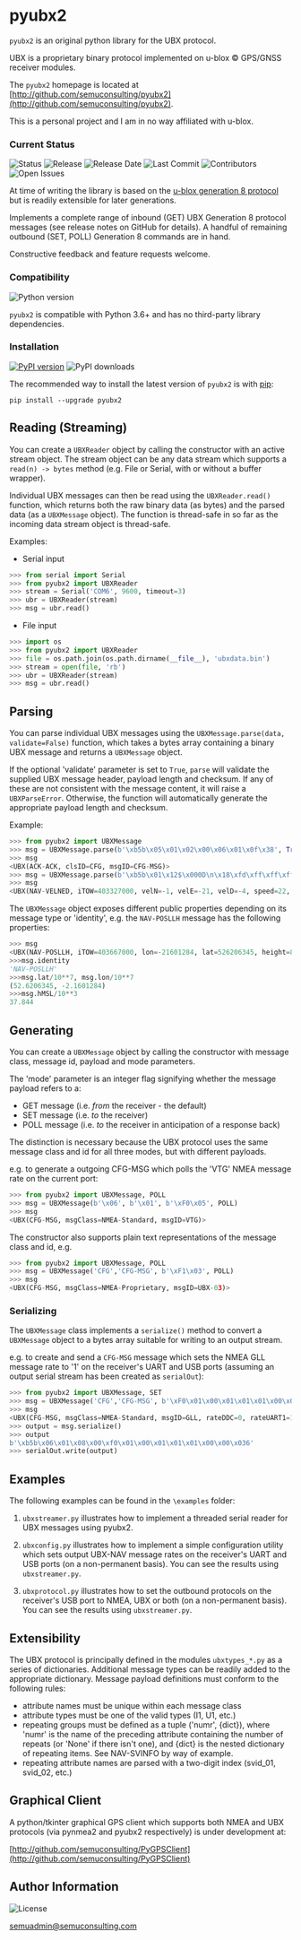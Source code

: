 pyubx2
=======

`pyubx2` is an original python library for the UBX protocol. 

UBX is a proprietary binary protocol implemented on u-blox &copy; GPS/GNSS receiver modules.

The `pyubx2` homepage is located at [http://github.com/semuconsulting/pyubx2](http://github.com/semuconsulting/pyubx2).

This is a personal project and I am in no way affiliated with u-blox.

### Current Status

![Status](https://img.shields.io/pypi/status/pyubx2)
![Release](https://img.shields.io/github/v/release/semuconsulting/pyubx2?include_prereleases)
![Release Date](https://img.shields.io/github/release-date-pre/semuconsulting/pyubx2)
![Last Commit](https://img.shields.io/github/last-commit/semuconsulting/pyubx2)
![Contributors](https://img.shields.io/github/contributors/semuconsulting/pyubx2.svg)
![Open Issues](https://img.shields.io/github/issues-raw/semuconsulting/pyubx2)

At time of writing the library is based on the [u-blox generation 8 protocol](https://www.u-blox.com/en/docs/UBX-13003221) but is readily extensible for later generations.

Implements a complete range of inbound (GET) UBX Generation 8 protocol messages (see release notes on GitHub for details). A handful of remaining outbound (SET, POLL) Generation 8 commands are in hand.

Constructive feedback and feature requests welcome.

### Compatibility

![Python version](https://img.shields.io/pypi/pyversions/pyubx2.svg?style=flat)

`pyubx2` is compatible with Python 3.6+ and has no third-party library dependencies.

### Installation

[![PyPI version](https://img.shields.io/pypi/v/pyubx2.svg?style=flat)](https://pypi.org/project/pyubx2/)
![PyPI downloads](https://img.shields.io/pypi/dm/pyubx2.svg?style=flat)

The recommended way to install the latest version of `pyubx2` is with
[pip](http://pypi.python.org/pypi/pip/):

`pip install --upgrade pyubx2`

## Reading (Streaming)

You can create a `UBXReader` object by calling the constructor with an active stream object. 
The stream object can be any data stream which supports a `read(n) -> bytes` method (e.g. File or Serial, with 
or without a buffer wrapper).

Individual UBX messages can then be read using the `UBXReader.read()` function, which returns both the raw binary
data (as bytes) and the parsed data (as a `UBXMessage` object). The function is thread-safe in so far as the incoming
data stream object is thread-safe.

Examples:

* Serial input

```python
>>> from serial import Serial
>>> from pyubx2 import UBXReader
>>> stream = Serial('COM6', 9600, timeout=3)
>>> ubr = UBXReader(stream)
>>> msg = ubr.read()
```

* File input

```python
>>> import os
>>> from pyubx2 import UBXReader
>>> file = os.path.join(os.path.dirname(__file__), 'ubxdata.bin')
>>> stream = open(file, 'rb')
>>> ubr = UBXReader(stream)
>>> msg = ubr.read()
```

## Parsing

You can parse individual UBX messages using the `UBXMessage.parse(data, validate=False)` function, which takes a bytes array containing a
binary UBX message and returns a `UBXMessage` object.

If the optional 'validate' parameter is set to `True`, `parse` will validate the supplied UBX message header, payload length and checksum. 
If any of these are not consistent with the message content, it will raise a `UBXParseError`. Otherwise, the function will automatically
generate the appropriate payload length and checksum.

Example:

```python
>>> from pyubx2 import UBXMessage
>>> msg = UBXMessage.parse(b'\xb5b\x05\x01\x02\x00\x06\x01\x0f\x38', True)
>>> msg
<UBX(ACK-ACK, clsID=CFG, msgID=CFG-MSG)>
>>> msg = UBXMessage.parse(b'\xb5b\x01\x12$\x000D\n\x18\xfd\xff\xff\xff\xf1\xff\xff\xff\xfc\xff\xff\xff\x10\x00\x00\x00\x0f\x00\x00\x00\x83\xf5\x01\x00A\x00\x00\x00\xf0\xdfz\x00\xd0\xa6')
>>> msg
<UBX(NAV-VELNED, iTOW=403327000, velN=-1, velE=-21, velD=-4, speed=22, gSpeed=21, heading=128387, sAcc=67, cAcc=8056455)>
```

The `UBXMessage` object exposes different public properties depending on its message type or 'identity',
e.g. the `NAV-POSLLH` message has the following properties:

```python
>>> msg
<UBX(NAV-POSLLH, iTOW=403667000, lon=-21601284, lat=526206345, height=86327, hMSL=37844, hAcc=38885, vAcc=16557)>
>>>msg.identity
'NAV-POSLLH'
>>>msg.lat/10**7, msg.lon/10**7
(52.6206345, -2.1601284)
>>>msg.hMSL/10**3
37.844
```

## Generating

You can create a `UBXMessage` object by calling the constructor with message class, message id, payload and mode parameters.

The 'mode' parameter is an integer flag signifying whether the message payload refers to a: 
* GET message (i.e. *from* the receiver - the default)
* SET message (i.e. *to* the receiver)
* POLL message (i.e. *to* the receiver in anticipation of a response back)

The distinction is necessary because the UBX protocol uses the same message class and id
for all three modes, but with different payloads.

e.g. to generate a outgoing CFG-MSG which polls the 'VTG' NMEA message rate on the current port:

```python
>>> from pyubx2 import UBXMessage, POLL
>>> msg = UBXMessage(b'\x06', b'\x01', b'\xF0\x05', POLL)
>>> msg
<UBX(CFG-MSG, msgClass=NMEA-Standard, msgID=VTG)>
```

The constructor also supports plain text representations of the message class and id, e.g.

```python
>>> from pyubx2 import UBXMessage, POLL
>>> msg = UBXMessage('CFG','CFG-MSG', b'\xF1\x03', POLL)
>>> msg
<UBX(CFG-MSG, msgClass=NMEA-Proprietary, msgID=UBX-03)>
```

### Serializing

The `UBXMessage` class implements a `serialize()` method to convert a `UBXMessage` object to a bytes array suitable for writing to an output stream.

e.g. to create and send a `CFG-MSG` message which sets the NMEA GLL message rate to '1' on the receiver's UART and USB ports (assuming an output serial stream has been created as `serialOut`):

```python
>>> from pyubx2 import UBXMessage, SET
>>> msg = UBXMessage('CFG','CFG-MSG', b'\xF0\x01\x00\x01\x01\x01\x00\x00', SET)
>>> msg
<UBX(CFG-MSG, msgClass=NMEA-Standard, msgID=GLL, rateDDC=0, rateUART1=1, rateUART2=1, rateUSB=1, rateSPI=0, reserved=0)>
>>> output = msg.serialize()
>>> output
b'\xb5b\x06\x01\x08\x00\xf0\x01\x00\x01\x01\x01\x00\x00\x036'
>>> serialOut.write(output)
```

## Examples

The following examples can be found in the `\examples` folder:

1. `ubxstreamer.py` illustrates how to implement a threaded serial reader for UBX messages using pyubx2. 

1. `ubxconfig.py` illustrates how to implement a simple configuration utility which sets output UBX-NAV message  rates on the  receiver's UART and USB ports (on a non-permanent basis). You can see the results using `ubxstreamer.py`.

1. `ubxprotocol.py` illustrates how to set the outbound protocols on the receiver's USB port 
to NMEA, UBX or both (on a non-permanent basis). You can see the results using `ubxstreamer.py`.


## Extensibility

The UBX protocol is principally defined in the modules `ubxtypes_*.py` as a series of dictionaries. Additional message types 
can be readily added to the appropriate dictionary. Message payload definitions must conform to the following rules:
* attribute names must be unique within each message class
* attribute types must be one of the valid types (I1, U1, etc.)
* repeating groups must be defined as a tuple ('numr', {dict}), where 'numr' is the name of
the preceding attribute containing the number of repeats (or 'None' if there isn't one), 
and {dict} is the nested dictionary of repeating items. See NAV-SVINFO by way of example.
* repeating attribute names are parsed with a two-digit index (svid_01, svid_02, etc.)

## Graphical Client

A python/tkinter graphical GPS client which supports both NMEA and UBX protocols (via pynmea2 and pyubx2 
respectively) is under development at: 

[http://github.com/semuconsulting/PyGPSClient](http://github.com/semuconsulting/PyGPSClient)

## Author Information

![License](https://img.shields.io/github/license/semuconsulting/pyubx2.svg)

semuadmin@semuconsulting.com
 
